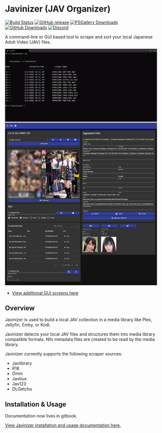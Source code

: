 # Javinizer (JAV Organizer)
[![Build Status](https://dev.azure.com/jli141928/Javinizer/_apis/build/status/jvlflame.Javinizer?branchName=master)](https://dev.azure.com/jli141928/Javinizer/_build/latest?definitionId=2&branchName=dev)
[![GitHub release](https://img.shields.io/github/v/release/jvlflame/Javinizer?include_prereleases&style=flat&label=release)](https://github.com/jvlflame/Javinizer/releases)
[![PSGallery Downloads](https://img.shields.io/powershellgallery/dt/javinizer?color=red&label=psgallery%20downloads&style=flat)](https://www.powershellgallery.com/packages/Javinizer/)
[![GitHub Downloads](https://img.shields.io/github/downloads/jvlflame/javinizer/total?color=red&label=github%20downloads&style=flat)](https://github.com/jvlflame/Javinizer/releases)
[![Discord](https://img.shields.io/discord/608449512352120834?color=brightgreen&style=flat&label=discord%20chat)](https://discord.gg/Pds7xCpzpc)

A command-line or GUI based tool to scrape and sort your local Japanese Adult Video (JAV) files.

![Demo](media/demo.gif)
![Demo-GUI](media/demo-gui.jpg)
- [View additional GUI screens here](https://github.com/jvlflame/Javinizer/tree/master/media/gui)

## Overview

Javinizer is used to build a local JAV collection in a media library like Plex, Jellyfin, Emby, or Kodi.

Javinizer detects your local JAV files and structures them into media library compatible formats. Nfo metadata files are created to be read by the media library.

Javinizer currently supports the following scraper sources:

- Javlibrary
- R18
- Dmm
- Javbus
- Jav123
- DLGetchu

## Installation & Usage

Documentation now lives in gitbook.

[View Javinizer installation and usage documentation here.](https://docs.jvlflame.net/)
